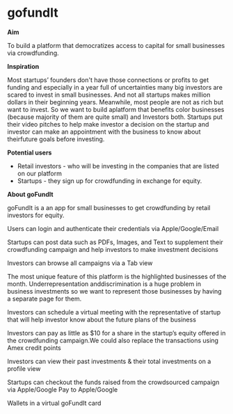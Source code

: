 # gofundIt

**Aim**

To build a platform that democratizes access to capital for small businesses via crowdfunding.

**Inspiration**

Most startups’ founders don't have those connections or profits to get funding and especially in a year full of uncertainties many big investors are scared to invest in small businesses. And not all startups makes million dollars in their beginning years. Meanwhile, most people are not as rich but want to invest. So we want to build aplatform that benefits color businesses (because majority of them are quite small) and Investors both. Startups put their video pitches to help make investor a decision on the startup and investor can make an appointment with the business to know about theirfuture goals before investing.

**Potential users**

+ Retail investors - who will be investing in the companies that are listed on our platform
+ Startups - they sign up for crowdfunding in exchange for equity.

**About goFundIt**

goFundIt is a an app for small businesses to get crowdfunding by retail investors for equity.

Users can login and authenticate their credentials via Apple/Google/Email

Startups can post data such as PDFs, Images, and Text to supplement their crowdfunding campaign and help investors to make investment decisions

Investors can browse all campaigns via a Tab view

The most unique feature of this platform is the highlighted businesses of the month. Underrepresentation anddiscrimination is a huge problem in business investments so we want to represent those businesses by having a separate page for them.

Investors can schedule a virtual meeting with the representative of startup that will help investor know about the future plans of the business

Investors can pay as little as $10 for a share in the startup’s equity offered in the crowdfunding campaign.We could also replace the transactions using Amex credit points

Investors can view their past investments & their total investments on a profile view

Startups can checkout the funds raised from the crowdsourced campaign via Apple/Google Pay to Apple/Google

Wallets in a virtual goFundIt card
